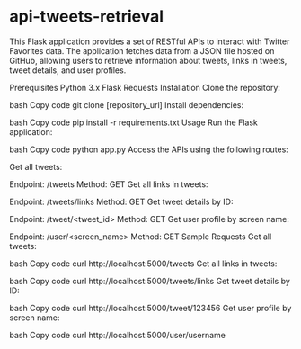 # api-tweets-retrieval

This Flask application provides a set of RESTful APIs to interact with Twitter Favorites data. The application fetches data from a JSON file hosted on GitHub, allowing users to retrieve information about tweets, links in tweets, tweet details, and user profiles.

Prerequisites
Python 3.x
Flask
Requests
Installation
Clone the repository:

bash
Copy code
git clone [repository_url]
Install dependencies:

bash
Copy code
pip install -r requirements.txt
Usage
Run the Flask application:

bash
Copy code
python app.py
Access the APIs using the following routes:

Get all tweets:

Endpoint: /tweets
Method: GET
Get all links in tweets:

Endpoint: /tweets/links
Method: GET
Get tweet details by ID:

Endpoint: /tweet/<tweet_id>
Method: GET
Get user profile by screen name:

Endpoint: /user/<screen_name>
Method: GET
Sample Requests
Get all tweets:

bash
Copy code
curl http://localhost:5000/tweets
Get all links in tweets:

bash
Copy code
curl http://localhost:5000/tweets/links
Get tweet details by ID:

bash
Copy code
curl http://localhost:5000/tweet/123456
Get user profile by screen name:

bash
Copy code
curl http://localhost:5000/user/username

